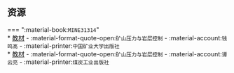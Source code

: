 ## 资源  
=== ":material-book:`MINE31314`"  
    * [教材](https://api.mir6.com/api/lanzou?url=https://cqu-openlib.lanzout.com/idQYN2darr8d&down=true) - :material-format-quote-open:`矿山压力与岩层控制` - :material-account:`钱鸣高` - :material-printer:`中国矿业大学出版社`  
    * [教材](https://api.mir6.com/api/lanzou?url=https://cqu-openlib.lanzout.com/iacRE2darxcd&down=true) - :material-format-quote-open:`矿山压力与岩层控制` - :material-account:`谭云亮` - :material-printer:`煤炭工业出版社`  
